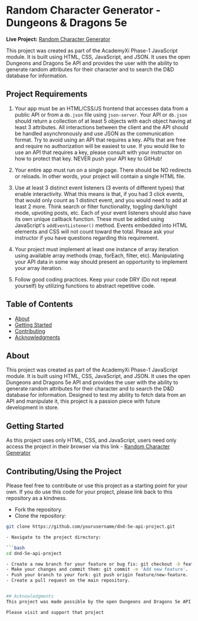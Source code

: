 # Random Character Generator - Dungeons & Dragons 5e

**Live Project:** [Random Character Generator](https://keanbayneslow.github.io/dnd-5e-api-project/)

This project was created as part of the AcademyXi Phase-1 JavaScript module. It is built using HTML, CSS, JavaScript, and JSON. It uses the open Dungeons and Dragons 5e API and provides the user with the ability to generate random attributes for their character and to search the D&D database for information.

## Project Requirements

1. Your app must be an HTML/CSS/JS frontend that accesses data from a public API or from a `db.json` file using `json-server`. Your API or `db.json` should return a collection of at least 5 objects with each object having at least 3 attributes. All interactions between the client and the API should be handled asynchronously and use JSON as the communication format. Try to avoid using an API that requires a key. APIs that are free and require no authorization will be easiest to use. If you would like to use an API that requires a key, please consult with your instructor on how to protect that key. NEVER push your API key to GitHub!

2. Your entire app must run on a single page. There should be NO redirects or reloads. In other words, your project will contain a single HTML file.

3. Use at least 3 distinct event listeners (3 events of different types) that enable interactivity. What this means is that, if you had 3 click events, that would only count as 1 distinct event, and you would need to add at least 2 more. Think search or filter functionality, toggling dark/light mode, upvoting posts, etc. Each of your event listeners should also have its own unique callback function. These must be added using JavaScript's `addEventListener()` method. Events embedded into HTML elements and CSS will not count toward the total. Please ask your instructor if you have questions regarding this requirement.

4. Your project must implement at least one instance of array iteration using available array methods (map, forEach, filter, etc). Manipulating your API data in some way should present an opportunity to implement your array iteration.

5. Follow good coding practices. Keep your code DRY (Do not repeat yourself) by utilizing functions to abstract repetitive code.

## Table of Contents

- [About](#about)
- [Getting Started](#getting-started)
- [Contributing](#contributing)
- [Acknowledgments](#acknowledgments)

## About

This project was created as part of the AcademyXi Phase-1 JavaScript module. It is built using HTML, CSS, JavaScript, and JSON. It uses the open Dungeons and Dragons 5e API and provides the user with the ability to generate random attributes for their character and to search the D&D database for information. Designed to test my ability to fetch data from an API and manipulate it, this project is a passion piece with future development in store.

## Getting Started

As this project uses only HTML, CSS, and JavaScript, users need only access the project in their browser via this link - [Random Character Generator](https://keanbayneslow.github.io/dnd-5e-api-project/)

## Contributing/Using the Project

Please feel free to contribute or use this project as a starting point for your own. If you do use this code for your project, please link back to this repository as a kindness.

- Fork the repository.
- Clone the repository:

```bash
git clone https://github.com/yourusername/dnd-5e-api-project.git

- Navigate to the project directory:

```bash
cd dnd-5e-api-project

- Create a new branch for your feature or bug fix: git checkout -b feature/new-feature.
- Make your changes and commit them: git commit -m 'Add new feature'.
- Push your branch to your fork: git push origin feature/new-feature.
- Create a pull request on the main repository.


## Acknowledgments
This project was made possible by the open Dungeons and Dragons 5e API - http://www.dnd5eapi.co/

Please visit and support that project


